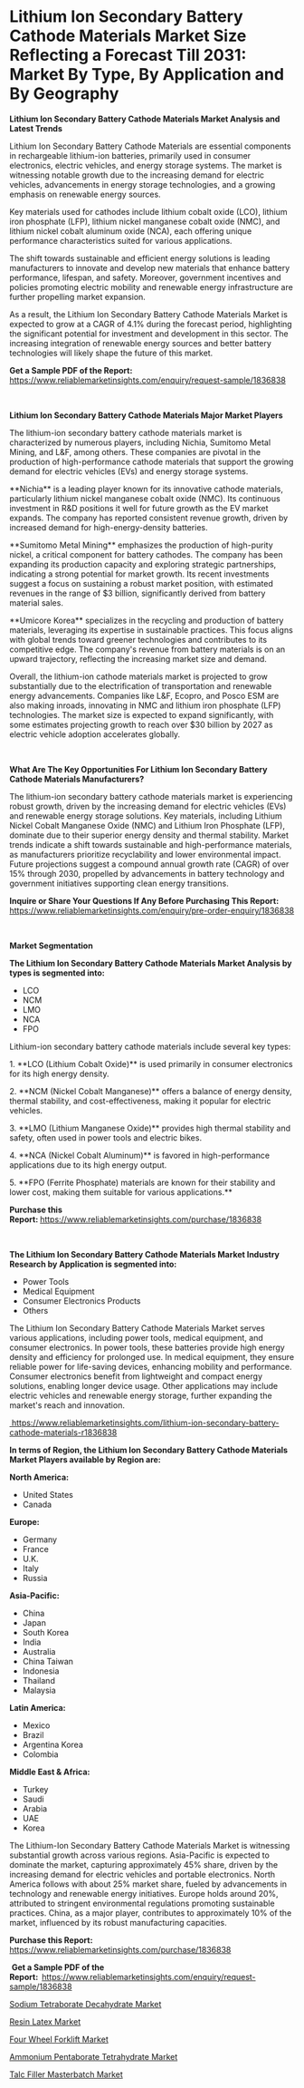 <p><h1>Lithium Ion Secondary Battery Cathode Materials Market Size Reflecting a Forecast Till 2031: Market By Type, By Application and By Geography</h1></p><p><strong>Lithium Ion Secondary Battery Cathode Materials Market Analysis and Latest Trends</strong></p>
<p><p>Lithium Ion Secondary Battery Cathode Materials are essential components in rechargeable lithium-ion batteries, primarily used in consumer electronics, electric vehicles, and energy storage systems. The market is witnessing notable growth due to the increasing demand for electric vehicles, advancements in energy storage technologies, and a growing emphasis on renewable energy sources. </p><p>Key materials used for cathodes include lithium cobalt oxide (LCO), lithium iron phosphate (LFP), lithium nickel manganese cobalt oxide (NMC), and lithium nickel cobalt aluminum oxide (NCA), each offering unique performance characteristics suited for various applications. </p><p>The shift towards sustainable and efficient energy solutions is leading manufacturers to innovate and develop new materials that enhance battery performance, lifespan, and safety. Moreover, government incentives and policies promoting electric mobility and renewable energy infrastructure are further propelling market expansion. </p><p>As a result, the Lithium Ion Secondary Battery Cathode Materials Market is expected to grow at a CAGR of 4.1% during the forecast period, highlighting the significant potential for investment and development in this sector. The increasing integration of renewable energy sources and better battery technologies will likely shape the future of this market.</p></p>
<p><strong>Get a Sample PDF of the Report:&nbsp;</strong> <a href="https://www.reliablemarketinsights.com/enquiry/request-sample/1836838?utm_campaign=1602&utm_medium=2&utm_source=Github&utm_content=ia&utm_term=16102024&utm_id=lithium-ion-secondary-battery-cathode-materials">https://www.reliablemarketinsights.com/enquiry/request-sample/1836838</a></p>
<p>&nbsp;</p>
<p><strong>Lithium Ion Secondary Battery Cathode Materials Major Market Players</strong></p>
<p><p>The lithium-ion secondary battery cathode materials market is characterized by numerous players, including Nichia, Sumitomo Metal Mining, and L&F, among others. These companies are pivotal in the production of high-performance cathode materials that support the growing demand for electric vehicles (EVs) and energy storage systems.</p><p>**Nichia** is a leading player known for its innovative cathode materials, particularly lithium nickel manganese cobalt oxide (NMC). Its continuous investment in R&D positions it well for future growth as the EV market expands. The company has reported consistent revenue growth, driven by increased demand for high-energy-density batteries.</p><p>**Sumitomo Metal Mining** emphasizes the production of high-purity nickel, a critical component for battery cathodes. The company has been expanding its production capacity and exploring strategic partnerships, indicating a strong potential for market growth. Its recent investments suggest a focus on sustaining a robust market position, with estimated revenues in the range of $3 billion, significantly derived from battery material sales.</p><p>**Umicore Korea** specializes in the recycling and production of battery materials, leveraging its expertise in sustainable practices. This focus aligns with global trends toward greener technologies and contributes to its competitive edge. The company's revenue from battery materials is on an upward trajectory, reflecting the increasing market size and demand.</p><p>Overall, the lithium-ion cathode materials market is projected to grow substantially due to the electrification of transportation and renewable energy advancements. Companies like L&F, Ecopro, and Posco ESM are also making inroads, innovating in NMC and lithium iron phosphate (LFP) technologies. The market size is expected to expand significantly, with some estimates projecting growth to reach over $30 billion by 2027 as electric vehicle adoption accelerates globally.</p></p>
<p>&nbsp;</p>
<p><strong>What Are The Key Opportunities For Lithium Ion Secondary Battery Cathode Materials Manufacturers?</strong></p>
<p><p>The lithium-ion secondary battery cathode materials market is experiencing robust growth, driven by the increasing demand for electric vehicles (EVs) and renewable energy storage solutions. Key materials, including Lithium Nickel Cobalt Manganese Oxide (NMC) and Lithium Iron Phosphate (LFP), dominate due to their superior energy density and thermal stability. Market trends indicate a shift towards sustainable and high-performance materials, as manufacturers prioritize recyclability and lower environmental impact. Future projections suggest a compound annual growth rate (CAGR) of over 15% through 2030, propelled by advancements in battery technology and government initiatives supporting clean energy transitions.</p></p>
<p><strong>Inquire or Share Your Questions If Any Before Purchasing This Report:</strong> <a href="https://www.reliablemarketinsights.com/enquiry/pre-order-enquiry/1836838?utm_campaign=1602&utm_medium=2&utm_source=Github&utm_content=ia&utm_term=16102024&utm_id=lithium-ion-secondary-battery-cathode-materials">https://www.reliablemarketinsights.com/enquiry/pre-order-enquiry/1836838</a></p>
<p>&nbsp;</p>
<p><strong>Market Segmentation</strong></p>
<p><strong>The Lithium Ion Secondary Battery Cathode Materials Market Analysis by types is segmented into:</strong></p>
<p><ul><li>LCO</li><li>NCM</li><li>LMO</li><li>NCA</li><li>FPO</li></ul></p>
<p><p>Lithium-ion secondary battery cathode materials include several key types: </p><p>1. **LCO (Lithium Cobalt Oxide)** is used primarily in consumer electronics for its high energy density.</p><p>2. **NCM (Nickel Cobalt Manganese)** offers a balance of energy density, thermal stability, and cost-effectiveness, making it popular for electric vehicles.</p><p>3. **LMO (Lithium Manganese Oxide)** provides high thermal stability and safety, often used in power tools and electric bikes.</p><p>4. **NCA (Nickel Cobalt Aluminum)** is favored in high-performance applications due to its high energy output.</p><p>5. **FPO (Ferrite Phosphate) materials are known for their stability and lower cost, making them suitable for various applications.**</p></p>
<p><strong>Purchase this Report:&nbsp;</strong><a href="https://www.reliablemarketinsights.com/purchase/1836838?utm_campaign=1602&utm_medium=2&utm_source=Github&utm_content=ia&utm_term=16102024&utm_id=lithium-ion-secondary-battery-cathode-materials">https://www.reliablemarketinsights.com/purchase/1836838</a></p>
<p>&nbsp;</p>
<p><strong>The Lithium Ion Secondary Battery Cathode Materials Market Industry Research by Application is segmented into:</strong></p>
<p><ul><li>Power Tools</li><li>Medical Equipment</li><li>Consumer Electronics Products</li><li>Others</li></ul></p>
<p><p>The Lithium Ion Secondary Battery Cathode Materials Market serves various applications, including power tools, medical equipment, and consumer electronics. In power tools, these batteries provide high energy density and efficiency for prolonged use. In medical equipment, they ensure reliable power for life-saving devices, enhancing mobility and performance. Consumer electronics benefit from lightweight and compact energy solutions, enabling longer device usage. Other applications may include electric vehicles and renewable energy storage, further expanding the market's reach and innovation.</p></p>
<p><a href="https://www.reliablemarketinsights.com/lithium-ion-secondary-battery-cathode-materials-r1836838?utm_campaign=1602&utm_medium=2&utm_source=Github&utm_content=ia&utm_term=16102024&utm_id=lithium-ion-secondary-battery-cathode-materials">&nbsp;https://www.reliablemarketinsights.com/lithium-ion-secondary-battery-cathode-materials-r1836838</a></p>
<p><strong>In terms of Region, the Lithium Ion Secondary Battery Cathode Materials Market Players available by Region are:</strong></p>
<p>
    <p> <strong> North America: </strong>
        <ul>
            <li>United States</li>
            <li>Canada</li>
        </ul>
        </p> 
    <p> <strong> Europe: </strong>
        <ul>
            <li>Germany</li>
            <li>France</li>
            <li>U.K.</li>
            <li>Italy</li>
            <li>Russia</li>
        </ul>
        </p> 
    <p> <strong> Asia-Pacific: </strong>
        <ul>
            <li>China</li>
            <li>Japan</li>
            <li>South Korea</li>
            <li>India</li>
            <li>Australia</li>
            <li>China Taiwan</li>
            <li>Indonesia</li>
            <li>Thailand</li>
            <li>Malaysia</li>
        </ul>
        </p> 
    <p> <strong> Latin America: </strong>
        <ul>
            <li>Mexico</li>
            <li>Brazil</li>
            <li>Argentina Korea</li>
            <li>Colombia</li>
        </ul>
        </p> 
    <p> <strong> Middle East & Africa: </strong>
        <ul>
            <li>Turkey</li>
            <li>Saudi</li>
            <li>Arabia</li>
            <li>UAE</li>
            <li>Korea</li>
        </ul>
    </p>
    </p>
<p><p>The Lithium-Ion Secondary Battery Cathode Materials Market is witnessing substantial growth across various regions. Asia-Pacific is expected to dominate the market, capturing approximately 45% share, driven by the increasing demand for electric vehicles and portable electronics. North America follows with about 25% market share, fueled by advancements in technology and renewable energy initiatives. Europe holds around 20%, attributed to stringent environmental regulations promoting sustainable practices. China, as a major player, contributes to approximately 10% of the market, influenced by its robust manufacturing capacities.</p></p>
<p><strong>Purchase this Report: </strong><a href="https://www.reliablemarketinsights.com/purchase/1836838?utm_campaign=1602&utm_medium=2&utm_source=Github&utm_content=ia&utm_term=16102024&utm_id=lithium-ion-secondary-battery-cathode-materials">https://www.reliablemarketinsights.com/purchase/1836838</a></p>
<p>&nbsp;<strong>Get a Sample PDF of the Report:&nbsp;&nbsp;</strong><a href="https://www.reliablemarketinsights.com/enquiry/request-sample/1836838?utm_campaign=1602&utm_medium=2&utm_source=Github&utm_content=ia&utm_term=16102024&utm_id=lithium-ion-secondary-battery-cathode-materials">https://www.reliablemarketinsights.com/enquiry/request-sample/1836838</a></p>
<p><strong></strong></p>
<p><p><a href="https://www.linkedin.com/pulse/global-perspectives-sodium-tetraborate-decahydrate-market-xnkee?utm_campaign=1602&utm_medium=2&utm_source=Github&utm_content=ia&utm_term=16102024&utm_id=lithium-ion-secondary-battery-cathode-materials">Sodium Tetraborate Decahydrate Market</a></p><p><a href="https://www.linkedin.com/pulse/resin-latex-market-size-segmentation-trends-growth-analysis-forecast-zgspf?utm_campaign=1602&utm_medium=2&utm_source=Github&utm_content=ia&utm_term=16102024&utm_id=lithium-ion-secondary-battery-cathode-materials">Resin Latex Market</a></p><p><a href="https://issuu.com/reportprime-2/docs/four-wheel-forklift-market-size-203_d3f9beee6ba400?utm_campaign=1602&utm_medium=2&utm_source=Github&utm_content=ia&utm_term=16102024&utm_id=lithium-ion-secondary-battery-cathode-materials">Four Wheel Forklift Market</a></p><p><a href="https://www.linkedin.com/pulse/ammonium-pentaborate-tetrahydrate-market-global-share-ranking-1u0ve?utm_campaign=1602&utm_medium=2&utm_source=Github&utm_content=ia&utm_term=16102024&utm_id=lithium-ion-secondary-battery-cathode-materials">Ammonium Pentaborate Tetrahydrate Market</a></p><p><a href="https://www.linkedin.com/pulse/talc-filler-masterbatch-market-forecast-global-trends-analysis-n34ef?utm_campaign=1602&utm_medium=2&utm_source=Github&utm_content=ia&utm_term=16102024&utm_id=lithium-ion-secondary-battery-cathode-materials">Talc Filler Masterbatch Market</a></p></p>